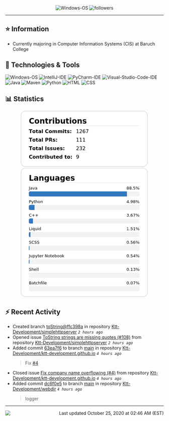<div align="center">
    <img 
        src="https://img.shields.io/badge/OS-Windows-informational?style=for-the-badge&color=3278be"
        alt="Windows-OS">
    <img 
        src="https://img.shields.io/github/followers/katsute?color=3278be&style=for-the-badge"
        alt="followers">
</div>

<hr>

## ⭐ Information

 - Currently majoring in Computer Information Systems (CIS) at Baruch College

## 🔧 Technologies & Tools

<img 
    src="https://img.shields.io/badge/OS-Windows-informational?style=flat-square&color=3278be"
    alt="Windows-OS">
<img 
    src="https://img.shields.io/badge/Editor-IntelliJ_IDEA-informational?style=flat-square&logo=intellij-idea&logoColor=white&color=3278be"
    alt="IntelliJ-IDE">
<img 
    src="https://img.shields.io/badge/Editor-PyCharm-informational?style=flat-square&logo=pycharm&logoColor=white&color=3278be"
    alt="PyCharm-IDE">
<img 
    src="https://img.shields.io/badge/Editor-Visual_Studio_Code-informational?style=flat-square&logo=Visual-Studio-Code&logoColor=white&color=3278be"
    alt="Visual-Studio-Code-IDE">
<img 
    src="https://img.shields.io/badge/Code-Java-informational?style=flat-square&logo=java&logoColor=white&color=3278be"
    alt="Java">
<img 
    src="https://img.shields.io/badge/Tools-Maven-informational?style=flat-square&logo=apache-maven&logoColor=white&color=3278be"
    alt="Maven">
<img 
    src="https://img.shields.io/badge/Code-Python-informational?style=flat-square&logo=python&logoColor=white&color=3278be"
    alt="Python">
<img 
    src="https://img.shields.io/badge/Code-HTML-informational?style=flat-square&logo=html5&logoColor=white&color=3278be"
    alt="HTML">
<img 
    src="https://img.shields.io/badge/Code-CSS-informational?style=flat-square&logo=css-wizardry&logoColor=white&color=3278be"
    alt="CSS">

## 📊 Statistics
<div align="center">
    <a href="https://github.com/Katsute/">
        <img src="https://github.com/Katsute/Katsute/blob/main/contributions.png">
    </a>
    <a href="https://github.com/Katsute/">
        <img src="https://github.com/Katsute/Katsute/blob/main/languages.png">
    </a>
</div>

## ⚡ Recent Activity

 - Created branch [toString@ffc398a](https://github.com/Ktt-Development/simplehttpserver/tree/toString@ffc398a) in repository [Ktt-Development/simplehttpserver](https://github.com/Ktt-Development/simplehttpserver) *`2 hours ago`*
 - Opened issue [ToString strings are missing quotes (#108)](https://github.com/Ktt-Development/simplehttpserver/issues/108) from repository [Ktt-Development/simplehttpserver](https://github.com/Ktt-Development/simplehttpserver)  *`2 hours ago`*
 - Added commit [63ea7f6](https://github.com/Ktt-Development/ktt-development.github.io/commit/63ea7f69c571aec910d9dae27367c412967839c3) to branch [main](https://github.com/Ktt-Development/ktt-development.github.io/tree/main) in repository [Ktt-Development/ktt-development.github.io](https://github.com/Ktt-Development/ktt-development.github.io)  *`4 hours ago`*
   > Fix [#4](https://github.com/Ktt-Development/ktt-development.github.io/issues/4)
 - Closed issue [Fix company name overflowing (#4)](https://github.com/Ktt-Development/ktt-development.github.io/issues/4) from repository [Ktt-Development/ktt-development.github.io](https://github.com/Ktt-Development/ktt-development.github.io)  *`4 hours ago`*
 - Added commit [dc6f0e5](https://github.com/Ktt-Development/webdir/commit/dc6f0e581b4f72925716d929d7eab961fe9bfd09) to branch [main](https://github.com/Ktt-Development/webdir/tree/main) in repository [Ktt-Development/webdir](https://github.com/Ktt-Development/webdir)  *`4 hours ago`*
   > logger

---
<img align="left" src="https://github.com/Katsute/Katsute/workflows/Update%20README.md/badge.svg"><p align="right">Last updated October 25, 2020 at 02:46 AM (EST)</p>
